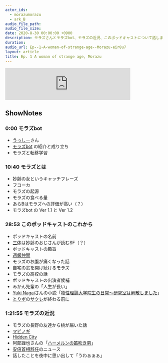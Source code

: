 ```yaml
---
actor_ids:
  - morazumorazu
  - ark_B
audio_file_path: 
audio_file_size: 
date: 2020-8-30 00:00:00 +0900
description: モラズさんとモラズbot、モラズの近況、このポッドキャストについて話しました。
duration: 
audio_url: Ep--1-A-woman-of-strange-age--Morazu-eir8u7
layout: article
title: Ep. 1 A woman of strange age, Morazu
---
```


<iframe src="https://anchor.fm/arkbfm/embed" height="102px" width="400px" frameborder="0" scrolling="no"></iframe>

## ShowNotes

### 0:00 モラズbot

* [うっしー](https://twitter.com/MasashiU)さん
* [モラズbot](https://medium.com/@arkbb3/%E5%90%9B%E3%81%A0%E3%81%91%E3%81%AE%E3%83%A2%E3%83%A9%E3%82%BAbot-%E3%82%92%E4%BD%9C%E3%82%8D%E3%81%86-4f589315c236) の紹介と成り立ち
* [‎](https://podcasts.apple.com/jp/podcast/interaxion/id1503487109)モラズと転移学習


### 10:40 モラズとは

* 妙齢の女というキャッチフレーズ
* フコーカ
* モラズの起源
* モラズの食べる量
* あらBはモラズへの評価が高い（？）
* モラズbot の Ver 1.1 と Ver 1.2
    

### 28:53 このポッドキャストのこれから

* ポッドキャストの名前
* [三体](https://amzn.to/3b7X9z7)は妙齢のおじさんが読むSF（？）
* ポッドキャストの趣旨
* [週報仲間](https://medium.com/@arkbb3/%E9%80%B1%E5%A0%B1%E4%BB%B2%E9%96%93%E3%82%B7%E3%82%B9%E3%83%86%E3%83%A0%E3%82%92%E6%94%B9%E5%96%84%E3%81%97%E3%81%9F%E8%A9%B1-7e1eb1b9f227)
* モラズのお腹が痛くなった話
* 自宅の窓を開け続けるモラズ
* モラズの高校の話
* ポッドキャストの出演者候補
* みかん先輩の「人生が長い」
* [Yuki Nagai](https://twitter.com/cometscome_phys)さんの小説「[物性理論大学院生の日常〜研究室は解散しました](https://kakuyomu.jp/works/1177354054882886305)」
* [とりボ](https://twitter.com/oooTORIBALLooo)の[サクレ](https://www.futabafoods.co.jp/sacre/)が終わる前に


### 1:21:55 モラズの近況

* モラズの長野の友達から桃が届いた話
* [マビノギ](https://lp.nexon.co.jp/mabinogi/01?utm_source=google&utm_medium=paidsearch&utm_campaign=ad&utm_term=all&utm_content=shinki&argument=GkmaGBxY&dmai=a5c0facfa90979&gclid=Cj0KCQjw-af6BRC5ARIsAALPIlWqlsHX2ktnNuKMuIJqZSaXWPVFbDb_LFiChvvFH8pvz4JAAd5MBlIaAmVuEALw_wcB)
* [Hidden City](https://apps.apple.com/jp/app/hidden-city-%E3%83%9F%E3%82%B9%E3%83%86%E3%83%AA%E3%83%BC-%E3%82%AA%E3%83%96-%E3%82%B7%E3%83%A3%E3%83%89%E3%82%A6%E3%82%BA/id722217471)
* 阿部謹也さんの「[ハーメルンの笛吹き男](https://amzn.to/3hFB5OJ)」
* [安倍首相辞任](https://www3.nhk.or.jp/news/html/20200828/k10012588071000.html)のニュース
* 話したことを夜中に思い出して「うわぁぁぁ」
